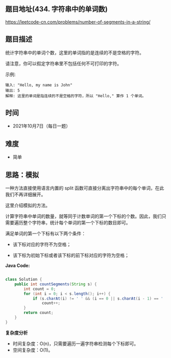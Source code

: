 
## 题目地址(434. 字符串中的单词数)

https://leetcode-cn.com/problems/number-of-segments-in-a-string/

## 题目描述


统计字符串中的单词个数，这里的单词指的是连续的不是空格的字符。

请注意，你可以假定字符串里不包括任何不可打印的字符。

示例:
```
输入: "Hello, my name is John"
输出: 5
解释: 这里的单词是指连续的不是空格的字符，所以 "Hello," 算作 1 个单词。
```

## 时间

- 2021年10月7日（每日一题）

## 难度

- 简单


## 思路：模拟

一种方法直接使用语言内置的 split 函数可直接分离出字符串中的每个单词，在此我们不再详细展开。

这里介绍模拟的方法。

计算字符串中单词的数量，就等同于计数单词的第一个下标的个数。因此，我们只需要遍历整个字符串，统计每个单词的第一个下标的数目即可。

满足单词的第一个下标有以下两个条件：

- 该下标对应的字符不为空格；

- 该下标为初始下标或者该下标的前下标对应的字符为空格；


**Java Code:**

```java

class Solution {
    public int countSegments(String s) {
        int count = 0;
        for (int i = 0; i < s.length(); i++) {
            if (s.charAt(i) != ' ' && (i == 0 || s.charAt(i - 1) == ' '))
                count++;
        }
        return count;
    }
}

```


**复杂度分析**

- 时间复杂度：O(n)，只需要遍历一遍字符串检测每个下标即可。
- 空间复杂度：O(1)。


